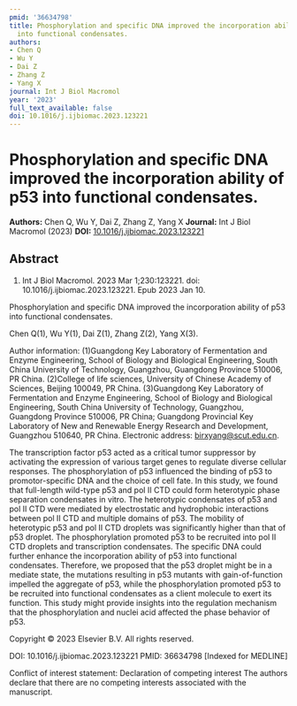 ```yaml
---
pmid: '36634798'
title: Phosphorylation and specific DNA improved the incorporation ability of p53
  into functional condensates.
authors:
- Chen Q
- Wu Y
- Dai Z
- Zhang Z
- Yang X
journal: Int J Biol Macromol
year: '2023'
full_text_available: false
doi: 10.1016/j.ijbiomac.2023.123221
---
```


# Phosphorylation and specific DNA improved the incorporation ability of p53 into functional condensates.
**Authors:** Chen Q, Wu Y, Dai Z, Zhang Z, Yang X
**Journal:** Int J Biol Macromol (2023)
**DOI:** [10.1016/j.ijbiomac.2023.123221](https://doi.org/10.1016/j.ijbiomac.2023.123221)

## Abstract

1. Int J Biol Macromol. 2023 Mar 1;230:123221. doi:
10.1016/j.ijbiomac.2023.123221.  Epub 2023 Jan 10.

Phosphorylation and specific DNA improved the incorporation ability of p53 into 
functional condensates.

Chen Q(1), Wu Y(1), Dai Z(1), Zhang Z(2), Yang X(3).

Author information:
(1)Guangdong Key Laboratory of Fermentation and Enzyme Engineering, School of 
Biology and Biological Engineering, South China University of Technology, 
Guangzhou, Guangdong Province 510006, PR China.
(2)College of life sciences, University of Chinese Academy of Sciences, Beijing 
100049, PR China.
(3)Guangdong Key Laboratory of Fermentation and Enzyme Engineering, School of 
Biology and Biological Engineering, South China University of Technology, 
Guangzhou, Guangdong Province 510006, PR China; Guangdong Provincial Key 
Laboratory of New and Renewable Energy Research and Development, Guangzhou 
510640, PR China. Electronic address: birxyang@scut.edu.cn.

The transcription factor p53 acted as a critical tumor suppressor by activating 
the expression of various target genes to regulate diverse cellular responses. 
The phosphorylation of p53 influenced the binding of p53 to promotor-specific 
DNA and the choice of cell fate. In this study, we found that full-length 
wild-type p53 and pol II CTD could form heterotypic phase separation condensates 
in vitro. The heterotypic condensates of p53 and pol II CTD were mediated by 
electrostatic and hydrophobic interactions between pol II CTD and multiple 
domains of p53. The mobility of heterotypic p53 and pol II CTD droplets was 
significantly higher than that of p53 droplet. The phosphorylation promoted p53 
to be recruited into pol II CTD droplets and transcription condensates. The 
specific DNA could further enhance the incorporation ability of p53 into 
functional condensates. Therefore, we proposed that the p53 droplet might be in 
a mediate state, the mutations resulting in p53 mutants with gain-of-function 
impelled the aggregate of p53, while the phosphorylation promoted p53 to be 
recruited into functional condensates as a client molecule to exert its 
function. This study might provide insights into the regulation mechanism that 
the phosphorylation and nuclei acid affected the phase behavior of p53.

Copyright © 2023 Elsevier B.V. All rights reserved.

DOI: 10.1016/j.ijbiomac.2023.123221
PMID: 36634798 [Indexed for MEDLINE]

Conflict of interest statement: Declaration of competing interest The authors 
declare that there are no competing interests associated with the manuscript.
